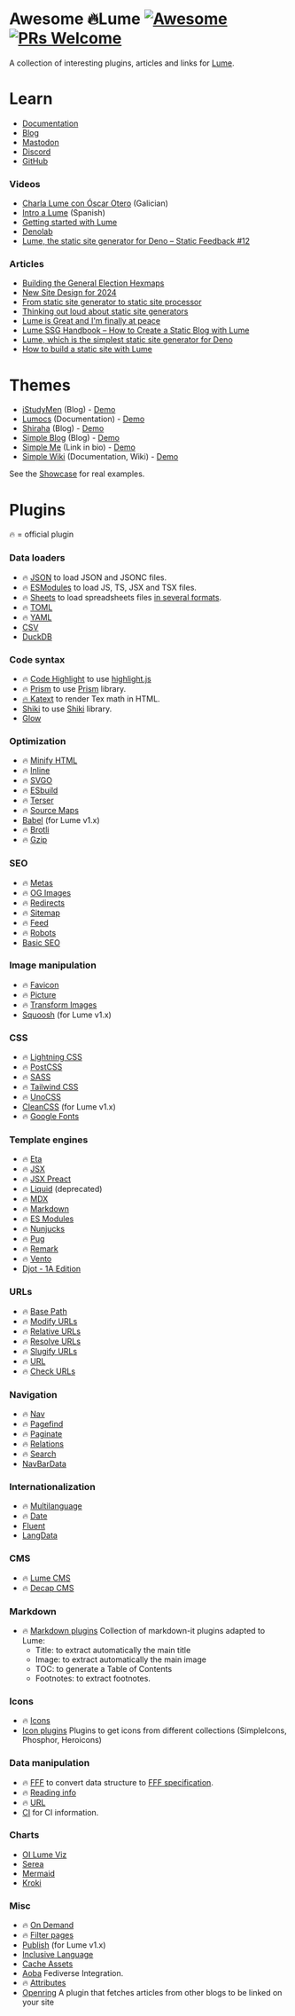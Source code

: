# Awesome 🔥Lume [![Awesome](https://awesome.re/badge.svg)](https://github.com/sindresorhus/awesome) [![PRs Welcome](https://img.shields.io/badge/PRs-welcome-brightgreen.svg?style=flat-square)](http://makeapullrequest.com)

A collection of interesting plugins, articles and links for [Lume](https://lume.land/).

# Learn

- [Documentation](https://lume.land/docs/overview/about-lume/)
- [Blog](https://lume.land/blog/)
- [Mastodon](https://fosstodon.org/@lume)
- [Discord](https://discord.gg/YbTmpACHWB)
- [GitHub](https://github.com/lumeland/lume)

### Videos

- [Charla Lume con Óscar Otero](https://www.youtube.com/watch?v=Oa-IE1JZS2s) (Galician)
- [Intro a Lume](https://www.youtube.com/watch?v=_Hz2Xj69UyQ) (Spanish)
- [Getting started with Lume](https://www.youtube.com/watch?v=6ld61HU6V6k)
- [Denolab](https://www.youtube.com/watch?v=lQb_u5X0gck)
- [Lume, the static site generator for Deno – Static Feedback #12](https://www.youtube.com/watch?v=5lj0kCmC7L8)

### Articles

- [Building the General Election Hexmaps](https://open-innovations.org/blog/2024-07-05-building-the-general-election-hexmaps)
- [New Site Design for 2024](https://daniel-saunders.com/posts/notes/new-site-design-for-2024/)
- [From static site generator to static site processor](https://thomasorus.com/from-static-site-generator-to-static-site-processor.html)
- [Thinking out loud about static site generators](https://paulrobertlloyd.com/2023/054/a1/lume/)
- [Lume is Great and I'm finally at peace](https://hmans.co/posts/lume-is-great/)
- [Lume SSG Handbook – How to Create a Static Blog with Lume](https://www.freecodecamp.org/news/how-to-create-a-static-blog-with-lume/)
- [Lume, which is the simplest static site generator for Deno](https://dev.to/kbaba1001/lume-which-is-the-simplest-static-site-generator-for-deno-cjn)
- [How to build a static site with Lume](https://deno.com/blog/build-a-static-site-with-lume)

# Themes

- [iStudyMen](https://lume.land/theme/istudymen/) (Blog) - [Demo](https://istudymen.github.io/)
- [Lumocs](https://lume.land/theme/lumocs/) (Documentation) - [Demo](https://lumocs.56k.guru/)
- [Shiraha](https://lume.land/theme/shiraha/) (Blog) - [Demo](https://lume.shiraha.js.org/)
- [Simple Blog](https://lume.land/theme/simple-blog/) (Blog) - [Demo](https://lumeland.github.io/theme-simple-blog/)
- [Simple Me](https://lume.land/theme/simple-me/) (Link in bio) - [Demo](https://lumeland.github.io/theme-simple-me/)
- [Simple Wiki](https://lume.land/theme/simple-wiki/) (Documentation, Wiki) - [Demo](https://lumeland.github.io/theme-simple-wiki/)

See the [Showcase](https://lume.land/showcase/) for real examples.

# Plugins

🔥 = official plugin

### Data loaders

- 🔥 [JSON](https://lume.land/plugins/json/) to load JSON and JSONC files.
- 🔥 [ESModules](https://lume.land/plugins/modules/) to load JS, TS, JSX and TSX files.
- 🔥 [Sheets](https://lume.land/plugins/sheets/) to load spreadsheets files [in several formats](https://docs.sheetjs.com/docs/miscellany/formats/).
- 🔥 [TOML](https://lume.land/plugins/toml/)
- 🔥 [YAML](https://lume.land/plugins/yaml/)
- [CSV](https://github.com/open-innovations/oi-lume-utils/tree/main/loaders)
- [DuckDB](https://jsr.io/@dringtech/lume-duck)

### Code syntax

- 🔥 [Code Highlight](https://lume.land/plugins/code_highlight/) to use [highlight.js](https://highlightjs.org/)
- 🔥 [Prism](https://lume.land/plugins/prism/) to use [Prism](https://prismjs.com/) library.
- [🔥 Katext](https://lume.land/plugins/katex/) to render Tex math in HTML.
- [Shiki](https://deno.land/x/lume_shiki) to use [Shiki](https://shiki.style/) library.
- [Glow](https://deno.land/x/lume_glow)

### Optimization

- 🔥 [Minify HTML](https://lume.land/plugins/minify_html/)
- 🔥 [Inline](https://lume.land/plugins/inline/)
- 🔥 [SVGO](https://lume.land/plugins/svgo/)
- 🔥 [ESbuild](https://lume.land/plugins/esbuild/)
- 🔥 [Terser](https://lume.land/plugins/terser/)
- 🔥 [Source Maps](https://lume.land/plugins/source_maps/)
- [Babel](https://github.com/DrSensor/lume-plugins) (for Lume v1.x)
- 🔥 [Brotli](https://lume.land/plugins/brotli/)
- 🔥 [Gzip](https://lume.land/plugins/gzip/)

### SEO

- 🔥 [Metas](https://lume.land/plugins/metas/)
- 🔥 [OG Images](https://lume.land/plugins/og_images/)
- 🔥 [Redirects](https://lume.land/plugins/redirects/)
- 🔥 [Sitemap](https://lume.land/plugins/sitemap/)
- 🔥 [Feed](https://lume.land/plugins/feed/)
- 🔥 [Robots](https://lume.land/plugins/robots/)
- [Basic SEO](https://github.com/timthepost/lume-basic-seo)

### Image manipulation

- 🔥 [Favicon](https://lume.land/plugins/favicon/)
- 🔥 [Picture](https://lume.land/plugins/picture/)
- 🔥 [Transform Images](https://lume.land/plugins/transform_images/)
- [Squoosh](https://deno.land/x/lume_plugin_squoosh) (for Lume v1.x)

### CSS

- 🔥 [Lightning CSS](https://lume.land/plugins/lightningcss/)
- 🔥 [PostCSS](https://lume.land/plugins/postcss/)
- 🔥 [SASS](https://lume.land/plugins/sass/)
- 🔥 [Tailwind CSS](https://lume.land/plugins/tailwindcss/)
- 🔥 [UnoCSS](https://lume.land/plugins/unocss/)
- [CleanCSS](https://deno.land/x/lume_cleancss) (for Lume v1.x)
- 🔥 [Google Fonts](https://lume.land/plugins/google_fonts/)

### Template engines

- 🔥 [Eta](https://lume.land/plugins/eta/)
- 🔥 [JSX](https://lume.land/plugins/jsx/)
- 🔥 [JSX Preact](https://lume.land/plugins/jsx_preact/)
- 🔥 [Liquid](https://lume.land/plugins/liquid/) (deprecated)
- 🔥 [MDX](https://lume.land/plugins/mdx/)
- 🔥 [Markdown](https://lume.land/plugins/markdown/)
- 🔥 [ES Modules](https://lume.land/plugins/modules/)
- 🔥 [Nunjucks](https://lume.land/plugins/nunjucks/)
- 🔥 [Pug](https://lume.land/plugins/pug/)
- 🔥 [Remark](https://lume.land/plugins/remark/)
- 🔥 [Vento](https://lume.land/plugins/vento/)
- [Djot - 1A Edition](https://github.com/iacore/djot.js/blob/main/lume-djot-plugin.ts) 

### URLs

- 🔥 [Base Path](https://lume.land/plugins/base_path/)
- 🔥 [Modify URLs](https://lume.land/plugins/modify_urls/)
- 🔥 [Relative URLs](https://lume.land/plugins/relative_urls/)
- 🔥 [Resolve URLs](https://lume.land/plugins/resolve_urls/)
- 🔥 [Slugify URLs](https://lume.land/plugins/slugify_urls/)
- 🔥 [URL](https://lume.land/plugins/url/)
- 🔥 [Check URLs](https://lume.land/plugins/check_urls/)

### Navigation

- 🔥 [Nav](https://lume.land/plugins/nav/)
- 🔥 [Pagefind](https://lume.land/plugins/pagefind/)
- 🔥 [Paginate](https://lume.land/plugins/paginate/)
- 🔥 [Relations](https://lume.land/plugins/relations/)
- 🔥 [Search](https://lume.land/plugins/search/)
- [NavBarData](https://deno.land/x/lume_navbardata)

### Internationalization

- 🔥 [Multilanguage](https://lume.land/plugins/multilanguage/)
- 🔥 [Date](https://lume.land/plugins/date/)
- [Fluent](https://deno.land/x/lume_fluent)
- [LangData](https://deno.land/x/lume_langdata)

### CMS

- 🔥 [Lume CMS](https://lume.land/cms/)
- 🔥 [Decap CMS](https://lume.land/plugins/decap_cms/)

### Markdown

- 🔥 [Markdown plugins](https://deno.land/x/lume_markdown_plugins) Collection of markdown-it plugins adapted to Lume:
  - Title: to extract automatically the main title
  - Image: to extract automatically the main image
  - TOC: to generate a Table of Contents
  - Footnotes: to extract footnotes.

### Icons

- 🔥 [Icons](https://lume.land/plugins/icons/)
- [Icon plugins](https://github.com/lumeland/icon-plugins) Plugins to get icons from different collections (SimpleIcons, Phosphor, Heroicons)

### Data manipulation

- 🔥 [FFF](https://lume.land/plugins/fff/) to convert data structure to [FFF specification](https://fff.js.org/).
- 🔥 [Reading info](https://lume.land/plugins/reading_info/)
- 🔥 [URL](https://lume.land/plugins/url/)
- [CI](https://deno.land/x/lume_plugin_ci) for CI information.

### Charts

- [OI Lume Viz](https://deno.land/x/oi_lume_viz)
- [Serea](https://github.com/idris-maps/serea)
- [Mermaid](https://deno.land/x/lume_mermaid_plugin)
- [Kroki](https://code.fosterhangdaan.com/foster/lume-plugin-kroki)

### Misc

- 🔥 [On Demand](https://lume.land/plugins/on_demand/)
- 🔥 [Filter pages](https://lume.land/plugins/filter_pages/)
- [Publish](https://deno.land/x/lume_publish) (for Lume v1.x)
- [Inclusive Language](https://deno.land/x/lume_plugin_inclusive_language)
- [Cache Assets](https://deno.land/x/lume_cache_assets)
- [Aoba](https://deno.land/x/aoba) Fediverse Integration.
- 🔥 [Attributes](https://lume.land/plugins/attributes/)
- [Openring](https://github.com/pixeldesu/lume_openring) A plugin that fetches articles from other blogs to be linked on your site
